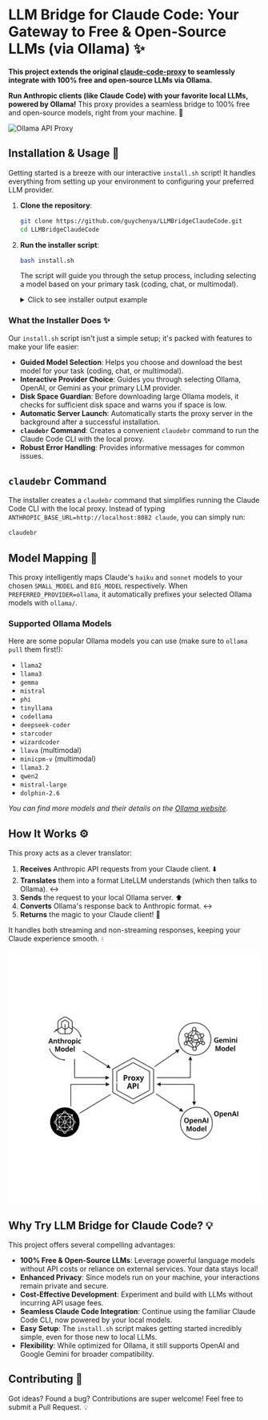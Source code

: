 # LLM Bridge for Claude Code: Your Gateway to Free & Open-Source LLMs (via Ollama) ✨

**This project extends the original [claude-code-proxy](https://github.com/1rgs/claude-code-proxy) to seamlessly integrate with 100% free and open-source LLMs via Ollama.**

**Run Anthropic clients (like Claude Code) with your favorite local LLMs, powered by Ollama!** This proxy provides a seamless bridge to 100% free and open-source models, right from your machine. 🔗


![Ollama API Proxy](ollama_proxy.png)

## Installation & Usage 🚀

Getting started is a breeze with our interactive `install.sh` script! It handles everything from setting up your environment to configuring your preferred LLM provider.

1.  **Clone the repository**:
    ```bash
    git clone https://github.com/guychenya/LLMBridgeClaudeCode.git
    cd LLMBridgeClaudeCode
    ```

2.  **Run the installer script**:
    ```bash
    bash install.sh
    ```

    The script will guide you through the setup process, including selecting a model based on your primary task (coding, chat, or multimodal).

    <details>
    <summary>Click to see installer output example</summary>

    ```text
    [INFO] Starting LLM Bridge for Claude Code Installer...
    [INFO] Checking for required tools: git, uv, npm, ollama...
    [INFO] Configuring environment variables in .env...
    ?[CHOICE] Choose your preferred LLM provider [ollama]: 
      1) ollama
      2) openai
      3) google
    #? 1
    [INFO] Set PREFERRED_PROVIDER to ollama in .env.
    [INFO] Ollama selected. No API keys needed for Ollama models.
    ?[CHOICE] Choose your primary task [coding]: 
      1) coding
      2) chat
      3) multimodal
    #? 1
    ?[CHOICE] Choose a coding model to download [codellama:13b]:
      1) codellama:13b
      2) deepseek-coder:33b-instruct
      3) starcoder2:15b
    #? 1
    [INFO] Model 'codellama:13b' not found locally. Attempting to pull...
    [SUCCESS] Successfully pulled Ollama model 'codellama:13b'.
    [INFO] Set both BIG_MODEL and SMALL_MODEL to 'codellama:13b' in .env.
    [INFO] Installing Python dependencies using uv...
    [SUCCESS] Python dependencies installed.
    [INFO] Installing Claude Code CLI globally using npm...
    [SUCCESS] Claude Code CLI installed.
    [INFO] Starting the proxy server in the background...
    [SUCCESS] Proxy server started in the background with PID: 12345. Output logged to proxy_server.log
    [INFO] To stop the server, run: kill 12345
    [SUCCESS] Installation complete!
    [INFO] Creating 'claudebr' command for easy access...
    [SUCCESS] 'claudebr' command installed successfully.

    --- Next Steps ---
    1. Run Claude Code CLI using the new 'claudebr' command:
       claudebr

    Enjoy using Claude Code with your chosen LLM backend!
    ```
    </details>

### What the Installer Does ✨

Our `install.sh` script isn't just a simple setup; it's packed with features to make your life easier:

-   **Guided Model Selection**: Helps you choose and download the best model for your task (coding, chat, or multimodal).
-   **Interactive Provider Choice**: Guides you through selecting Ollama, OpenAI, or Gemini as your primary LLM provider.
-   **Disk Space Guardian**: Before downloading large Ollama models, it checks for sufficient disk space and warns you if space is low.
-   **Automatic Server Launch**: Automatically starts the proxy server in the background after a successful installation.
-   **`claudebr` Command**: Creates a convenient `claudebr` command to run the Claude Code CLI with the local proxy.
-   **Robust Error Handling**: Provides informative messages for common issues.

## `claudebr` Command

The installer creates a `claudebr` command that simplifies running the Claude Code CLI with the local proxy. Instead of typing `ANTHROPIC_BASE_URL=http://localhost:8082 claude`, you can simply run:

```bash
claudebr
```

## Model Mapping 🧭

This proxy intelligently maps Claude's `haiku` and `sonnet` models to your chosen `SMALL_MODEL` and `BIG_MODEL` respectively. When `PREFERRED_PROVIDER=ollama`, it automatically prefixes your selected Ollama models with `ollama/`.

### Supported Ollama Models

Here are some popular Ollama models you can use (make sure to `ollama pull` them first!):
-   `llama2`
-   `llama3`
-   `gemma`
-   `mistral`
-   `phi`
-   `tinyllama`
-   `codellama`
-   `deepseek-coder`
-   `starcoder`
-   `wizardcoder`
-   `llava` (multimodal)
-   `minicpm-v` (multimodal)
-   `llama3.2`
-   `qwen2`
-   `mistral-large`
-   `dolphin-2.6`

*You can find more models and their details on the [Ollama website](https://ollama.com/library).* 

## How It Works ⚙️

This proxy acts as a clever translator:

1.  **Receives** Anthropic API requests from your Claude client. ⬇️
2.  **Translates** them into a format LiteLLM understands (which then talks to Ollama). ↔️
3.  **Sends** the request to your local Ollama server. ⬆️
4.  **Converts** Ollama's response back to Anthropic format. ↔️
5.  **Returns** the magic to your Claude client! 🎉

It handles both streaming and non-streaming responses, keeping your Claude experience smooth. 💧

![Ollama Proxy Bottom](ollama_proxy_bottom.png)

## Why Try LLM Bridge for Claude Code? 💡

This project offers several compelling advantages:

-   **100% Free & Open-Source LLMs**: Leverage powerful language models without API costs or reliance on external services. Your data stays local!
-   **Enhanced Privacy**: Since models run on your machine, your interactions remain private and secure.
-   **Cost-Effective Development**: Experiment and build with LLMs without incurring API usage fees.
-   **Seamless Claude Code Integration**: Continue using the familiar Claude Code CLI, now powered by your local models.
-   **Easy Setup**: The `install.sh` script makes getting started incredibly simple, even for those new to local LLMs.
-   **Flexibility**: While optimized for Ollama, it still supports OpenAI and Google Gemini for broader compatibility.

## Contributing 💖

Got ideas? Found a bug? Contributions are super welcome! Feel free to submit a Pull Request. 💡

